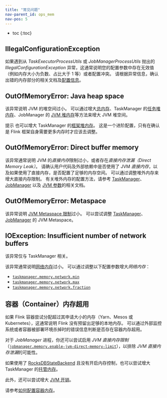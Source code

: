 ```yaml
---
title: "常见问题"
nav-parent_id: ops_mem
nav-pos: 5
---
```

<!--
Licensed to the Apache Software Foundation (ASF) under one
or more contributor license agreements.  See the NOTICE file
distributed with this work for additional information
regarding copyright ownership.  The ASF licenses this file
to you under the Apache License, Version 2.0 (the
"License"); you may not use this file except in compliance
with the License.  You may obtain a copy of the License at

  http://www.apache.org/licenses/LICENSE-2.0

Unless required by applicable law or agreed to in writing,
software distributed under the License is distributed on an
"AS IS" BASIS, WITHOUT WARRANTIES OR CONDITIONS OF ANY
KIND, either express or implied.  See the License for the
specific language governing permissions and limitations
under the License.
-->

* toc
{:toc}

## IllegalConfigurationException

如果遇到从 *TaskExecutorProcessUtils* 或 *JobManagerProcessUtils* 抛出的 *IllegalConfigurationException* 异常，这通常说明您的配置参数中存在无效值（例如内存大小为负数、占比大于 1 等）或者配置冲突。
请根据异常信息，确认出错的内存部分的相关文档及[配置信息](../config.html#memory-configuration)。

## OutOfMemoryError: Java heap space

该异常说明 JVM 的堆空间过小。
可以通过增大[总内存](mem_setup.html#configure-total-memory)、TaskManager 的[任务堆内存](mem_setup_tm.html#task-operator-heap-memory)、JobManager 的 [JVM 堆内存](mem_setup_jobmanager.html#configure-jvm-heap)等方法来增大 JVM 堆空间。

<span class="label label-info">提示</span>
也可以增大 TaskManager 的[框架堆内存](mem_setup_tm.html#framework-memory)。
这是一个进阶配置，只有在确认是 Flink 框架自身需要更多内存时才应该去调整。

## OutOfMemoryError: Direct buffer memory

该异常通常说明 JVM 的*直接内存*限制过小，或者存在*直接内存泄漏（Direct Memory Leak）*。
请确认用户代码及外部依赖中是否使用了 JVM *直接内存*，以及如果使用了直接内存，是否配置了足够的内存空间。
可以通过调整堆外内存来增大直接内存限制。
有关堆外内存的配置方法，请参考 [TaskManager](mem_setup_tm.html#configure-off-heap-memory-direct-or-native)、[JobManager](mem_setup_jobmanager.html#configure-off-heap-memory) 以及 [JVM 参数](mem_setup.html#jvm-parameters)的相关文档。

## OutOfMemoryError: Metaspace

该异常说明 [JVM Metaspace 限制](mem_setup.html#jvm-parameters)过小。
可以尝试调整 [TaskManager](../config.html#taskmanager-memory-jvm-metaspace-size)、[JobManager](../config.html#jobmanager-memory-jvm-metaspace-size) 的 JVM Metaspace。

## IOException: Insufficient number of network buffers

该异常仅与 TaskManager 相关。

该异常通常说明[网络内存](mem_setup_tm.html#detailed-memory-model)过小。
可以通过调整以下配置参数增大*网络内存*：
* [`taskmanager.memory.network.min`](../config.html#taskmanager-memory-network-min)
* [`taskmanager.memory.network.max`](../config.html#taskmanager-memory-network-max)
* [`taskmanager.memory.network.fraction`](../config.html#taskmanager-memory-network-fraction)

<a name="container-memory-exceeded" />

## 容器（Container）内存超用

如果 Flink 容器尝试分配超过其申请大小的内存（Yarn、Mesos 或 Kubernetes），这通常说明 Flink 没有预留出足够的本地内存。
可以通过外部监控系统或者容器被部署环境杀掉时的错误信息判断是否存在容器内存超用。

对于 *JobManager* 进程，你还可以尝试启用 *JVM 直接内存限制*（[`jobmanager.memory.enable-jvm-direct-memory-limit`](../config.html#jobmanager-memory-enable-jvm-direct-memory-limit)），以排除 *JVM 直接内存泄漏*的可能性。

如果使用了 [RocksDBStateBackend](../state/state_backends.html#rocksdbstatebackend) 且没有开启内存控制，也可以尝试增大 TaskManager 的[托管内存](mem_setup.html#managed-memory)。

此外，还可以尝试增大 [JVM 开销](mem_setup.html#capped-fractionated-components)。

请参考[如何配置容器内存](mem_tuning.html#configure-memory-for-containers)。
